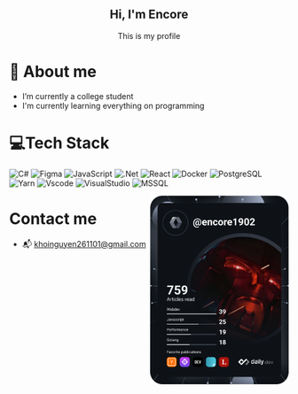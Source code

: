  <h2 align="center"><bold>Hi, I'm Encore</bold></h2>
<p align="center">This is my profile</p>

# 👋 About me
- I’m currently a college student
- I'm currently learning everything on programming
# 💻Tech Stack
![C#](https://img.shields.io/badge/c%23-%23239120.svg?style=flat-square&logo=c-sharp&logoColor=white) ![Figma](https://img.shields.io/badge/figma-%23F24E1E.svg?style=flat-square&logo=figma&logoColor=white) ![JavaScript](https://img.shields.io/badge/javascript-%23323330.svg?style=flat-square&logo=javascript&logoColor=%23F7DF1E) ![.Net](https://img.shields.io/badge/.NET-5C2D91?style=flat-square&logo=.net&logoColor=white) ![React](https://img.shields.io/badge/-React-61DAFB?style=flat-square&logo=react&color=010a13) ![Docker](https://img.shields.io/badge/-Docker-61DAFB?style=flat-square&logo=docker&color=073c78) ![PostgreSQL](https://img.shields.io/badge/PostgreSQL-316192?style=flat-square&logo=postgresql&logoColor=white) ![Yarn](https://img.shields.io/badge/Yarn-2C8EBB?style=flat-square&logo=yarn&logoColor=white) ![Vscode](https://img.shields.io/badge/VSCode-0078D4?style=flat-square&logo=visual%20studio%20code&logoColor=white
) ![VisualStudio](https://img.shields.io/badge/Visual_Studio-5C2D91?style=flat-square&logo=visual%20studio&logoColor=white) ![MSSQL](https://img.shields.io/badge/Microsoft%20SQL%20Server-CC2927?style=flat-square&logo=microsoft%20sql%20server&logoColor=white)

<a href="https://app.daily.dev/encore1902"><img src="https://github.com/khoinguyen26/khoinguyen26/blob/main/devcard.svg" width="250" alt="Encore's Dev Card" align="right"/></a>

# Contact me
- 📬 khoinguyen261101@gmail.com

